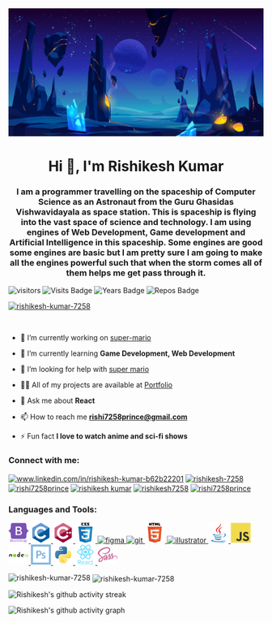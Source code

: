 <img src="Images/1873.jpg" alt="Space Ship">
<h1 align="center">Hi 👋, I'm Rishikesh Kumar</h1>
<h3 align="center">I am a programmer travelling on the spaceship of Computer Science as an Astronaut from the Guru
        Ghasidas Vishwavidayala as space station. This is spaceship is flying into the vast space of science and
        technology.
        I am using engines of Web Development, Game development and Artificial Intelligence in this spaceship. Some
        engines
        are good some engines are basic but I am pretty sure I am going to make all the engines powerful such that when
        the
        storm comes all of them helps me get pass through it.</h3>

![visitors](https://visitor-badge.glitch.me/badge?page_id=Rishikesh-kumar-7258)
![Visits Badge](https://badges.pufler.dev/visits/Rishikesh-kumar-7258/Rishikesh-kumar-7258)
![Years Badge](https://badges.pufler.dev/years/Rishikesh-kumar-7258)
![Repos Badge](https://badges.pufler.dev/repos/Rishikesh-kumar-7258)

<p align="left"> <a href="https://github.com/ryo-ma/github-profile-trophy"><img
                        src="https://github-profile-trophy.vercel.app/?username=rishikesh-kumar-7258"
                        alt="rishikesh-kumar-7258" /></a> </p>

<p align="left"> <a href="https://twitter.com/" target="blank"><img
                        src="https://img.shields.io/twitter/follow/?logo=twitter&style=for-the-badge" alt="" /></a> </p>

- 🔭 I’m currently working on [super-mario](https://github.com/Rishikesh-kumar-7258/super-mario)

- 🌱 I’m currently learning **Game Development, Web Development**

- 🤝 I’m looking for help with [super mario](https://github.com/Rishikesh-kumar-7258/super-mario)

- 👨‍💻 All of my projects are available at
[Portfolio](https://rishikesh-kumar-7258.github.io/portfolio_/)

- 💬 Ask me about **React**

- 📫 How to reach me **rishi7258prince@gmail.com**

- ⚡ Fun fact **I love to watch anime and sci-fi shows**

<h3 align="left">Connect with me:</h3>
<p align="left">
        <a href="https://linkedin.com/in/www.linkedin.com/in/rishikesh-kumar-b62b22201" target="blank"><img align="center" src="https://raw.githubusercontent.com/rahuldkjain/github-profile-readme-generator/master/src/images/icons/Social/linked-in-alt.svg" alt="www.linkedin.com/in/rishikesh-kumar-b62b22201" height="30" width="40" /></a>
        <a href="https://www.codechef.com/users/rishikesh-7258" target="blank"><img align="center"
                        src="https://cdn.jsdelivr.net/npm/simple-icons@3.1.0/icons/codechef.svg" alt="rishikesh-7258"
                        height="30" width="40" /></a>
        <a href="https://www.hackerrank.com/rishi7258prince" target="blank"><img align="center"
                        src="https://raw.githubusercontent.com/rahuldkjain/github-profile-readme-generator/master/src/images/icons/Social/hackerrank.svg"
                        alt="rishi7258prince" height="30" width="40" /></a>
        <a href="https://codeforces.com/profile/rishikesh kumar" target="blank"><img align="center"
                        src="https://cdn.jsdelivr.net/npm/simple-icons@3.0.1/icons/codeforces.svg" alt="rishikesh kumar"
                        height="30" width="40" /></a>
        <a href="https://www.leetcode.com/rishikesh7258" target="blank"><img align="center"
                        src="https://raw.githubusercontent.com/rahuldkjain/github-profile-readme-generator/master/src/images/icons/Social/leet-code.svg"
                        alt="rishikesh7258" height="30" width="40" /></a>
        <a href="https://auth.geeksforgeeks.org/user/rishi7258prince" target="blank"><img align="center"
                        src="https://raw.githubusercontent.com/rahuldkjain/github-profile-readme-generator/master/src/images/icons/Social/geeks-for-geeks.svg"
                        alt="rishi7258prince" height="30" width="40" /></a>
</p>

<h3 align="left">Languages and Tools:</h3>
<p align="left"> 
                <a href="https://getbootstrap.com" target="_blank"> <img src="https://raw.githubusercontent.com/devicons/devicon/master/icons/bootstrap/bootstrap-plain-wordmark.svg"
                        alt="bootstrap" width="40" height="40" /> </a> 
                <a href="https://www.cprogramming.com/" target="_blank"> <img
                        src="https://raw.githubusercontent.com/devicons/devicon/master/icons/c/c-original.svg" alt="c"
                        width="40" height="40" /> </a> 
                <a href="https://www.w3schools.com/cpp/" target="_blank"> <img src="https://raw.githubusercontent.com/devicons/devicon/master/icons/cplusplus/cplusplus-original.svg"
                        alt="cplusplus" width="40" height="40" /> </a> 
                <a href="https://www.w3schools.com/css/" target="_blank"> <img src="https://raw.githubusercontent.com/devicons/devicon/master/icons/css3/css3-original-wordmark.svg"
                        alt="css3" width="40" height="40" /> </a>  
                <a href="https://www.figma.com/" target="_blank"> <img src="https://www.vectorlogo.zone/logos/figma/figma-icon.svg" alt="figma" width="40" height="40" /> </a> 
                <a href="https://git-scm.com/" target="_blank"> <img
                        src="https://www.vectorlogo.zone/logos/git-scm/git-scm-icon.svg" alt="git" width="40"
                        height="40" /> </a> 
                <a href="https://www.w3.org/html/" target="_blank"> <img src="https://raw.githubusercontent.com/devicons/devicon/master/icons/html5/html5-original-wordmark.svg"
                        alt="html5" width="40" height="40" /> </a> <a
                href="https://www.adobe.com/in/products/illustrator.html" target="_blank"> <img
                        src="https://www.vectorlogo.zone/logos/adobe_illustrator/adobe_illustrator-icon.svg"
                        alt="illustrator" width="40" height="40" /> </a> 
                <a href="https://www.java.com" target="_blank"> <img src="https://raw.githubusercontent.com/devicons/devicon/master/icons/java/java-original.svg"
                        alt="java" width="40" height="40" /> </a> 
                <a href="https://developer.mozilla.org/en-US/docs/Web/JavaScript" target="_blank"> <img
                        src="https://raw.githubusercontent.com/devicons/devicon/master/icons/javascript/javascript-original.svg"
                        alt="javascript" width="40" height="40" /> </a> 
                <a href="https://nodejs.org" target="_blank"> <img src="https://raw.githubusercontent.com/devicons/devicon/master/icons/nodejs/nodejs-original-wordmark.svg"
                        alt="nodejs" width="40" height="40" /> </a> 
                <a href="https://www.photoshop.com/en" target="_blank"> <img src="https://raw.githubusercontent.com/devicons/devicon/master/icons/photoshop/photoshop-line.svg"
                        alt="photoshop" width="40" height="40" /> </a>
                <a href="https://www.python.org" target="_blank"> <img src="https://raw.githubusercontent.com/devicons/devicon/master/icons/python/python-original.svg"
                        alt="python" width="40" height="40" /> </a> 
                <a href="https://reactjs.org/" target="_blank"> <img src="https://raw.githubusercontent.com/devicons/devicon/master/icons/react/react-original-wordmark.svg"
                        alt="react" width="40" height="40" /> </a> 
                <a href="https://sass-lang.com" target="_blank"> <img src="https://raw.githubusercontent.com/devicons/devicon/master/icons/sass/sass-original.svg"
                        alt="sass" width="40" height="40" /> </a> </p>

<p><img align="left"
                src="https://github-readme-stats.vercel.app/api/top-langs?username=rishikesh-kumar-7258&show_icons=true&locale=en&layout=compact&theme=tokyonight&langs_count=15"
                alt="rishikesh-kumar-7258" /></p>

<p>&nbsp;<img align="center"
                src="https://github-readme-stats.vercel.app/api?username=rishikesh-kumar-7258&show_icons=true&locale=en&theme=tokyonight"
                alt="rishikesh-kumar-7258" /></p>

<!-- <p><img align="center"
                src="https://github-readme-streak-stats.herokuapp.com/?user=rishikesh-kumar-7258&&theme=tokyonight"
                alt="rishikesh-kumar-7258" /></p> -->

![Rishikesh's github activity streak](https://github-readme-streak-stats.herokuapp.com/?user=rishikesh-kumar-7258&&theme=tokyonight)

![Rishikesh's github activity graph](https://activity-graph.herokuapp.com/graph?username=Rishikesh-kumar-7258&theme=tokyonight)
